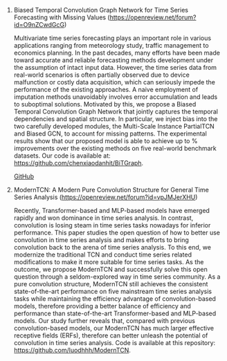 1. Biased Temporal Convolution Graph Network for Time Series Forecasting with Missing Values (https://openreview.net/forum?id=O9nZCwdGcG)

    Multivariate time series forecasting plays an important role in various applications ranging from meteorology study, traffic management to economics planning. In the past decades, many efforts have been made toward accurate and reliable forecasting methods development under the assumption of intact input data. However, the time series data from real-world scenarios is often partially observed due to device malfunction or costly data acquisition, which can seriously impede the performance of the existing approaches. A naive employment of imputation methods unavoidably involves error accumulation and leads to suboptimal solutions. Motivated by this, we propose a Biased Temporal Convolution Graph Network that jointly captures the temporal dependencies and spatial structure. In particular, we inject bias into the two carefully developed modules, the Multi-Scale Instance PartialTCN and Biased GCN, to account for missing patterns. The experimental results show that our proposed model is able to achieve up to % improvements over the existing methods on five real-world benchmark datasets. Our code is available at: https://github.com/chenxiaodanhit/BiTGraph.

    [GitHub](https://github.com/chenxiaodanhit/BiTGraph)



2. ModernTCN: A Modern Pure Convolution Structure for General Time Series Analysis (https://openreview.net/forum?id=vpJMJerXHU)

    Recently, Transformer-based and MLP-based models have emerged rapidly and won dominance in time series analysis. In contrast, convolution is losing steam in time series tasks nowadays for inferior performance. This paper studies the open question of how to better use convolution in time series analysis and makes efforts to bring convolution back to the arena of time series analysis. To this end, we modernize the traditional TCN and conduct time series related modifications to make it more suitable for time series tasks. As the outcome, we propose ModernTCN and successfully solve this open question through a seldom-explored way in time series community. As a pure convolution structure, ModernTCN still achieves the consistent state-of-the-art performance on five mainstream time series analysis tasks while maintaining the efficiency advantage of convolution-based models, therefore providing a better balance of efficiency and performance than state-of-the-art Transformer-based and MLP-based models. Our study further reveals that, compared with previous convolution-based models, our ModernTCN has much larger effective receptive fields (ERFs), therefore can better unleash the potential of convolution in time series analysis. Code is available at this repository: https://github.com/luodhhh/ModernTCN.


